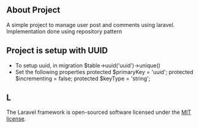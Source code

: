 ## About Project
A simple project to manage user post and comments using laravel. Implementation done using repository pattern

## Project is setup with UUID
- To setup uuid, in migration $table->uuid('uuid')->unique()
- Set the following properties protected $primaryKey = 'uuid'; protected $incrementing = false; protected $keyType = 'string';

## L

The Laravel framework is open-sourced software licensed under the [MIT license](https://opensource.org/licenses/MIT).
